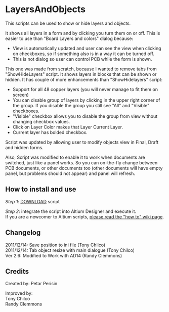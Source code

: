 # LayersAndObjects
This scripts can be used to show or hide layers and objects.

It shows all layers in a form and by clicking you turn them on or off. This is easier to use than "Board Layers and colors" dialog because:
- View is automatically updated and user can see the view when clicking on checkboxes, so if something also is in a way it can be turned off.
- This is not dialog so user can control PCB while the form is shown.

This one was made from scratch, because I wanted to remove tabs from "ShowHideLayers" script. It shows layers in blocks that can be shown or hidden. It has couple of more enhancements than "ShowHidelayers" script:
- Support for all 48 copper layers (you will never manage to fit them on screen)
- You can disable group of layers by clicking in the upper right corner of the group. If you disable the group you still see "All" and "Visible" checkboxes.
- "Visible" checkbox allows you to disable the group from view without changing checkbox values.
- Click on Layer Color makes that Layer Current Layer.
- Current layer has bolded checkbox.

Script was updated by allowing user to modify objects view in Final, Draft and hidden forms.

Also, Script was modified to enable it to work when documents are switched, just like a panel works. So you can on-the-fly change between PCB documents, or other documents too (other documents will have empty panel, but problems should not appear) and panel will refresh.

## How to install and use
_Step 1_: [DOWNLOAD](https://minhaskamal.github.io/DownGit/#/home?url=https://github.com/Altium-Designer-addons/scripts-libraries/tree/master/Scripts%20-%20PCB/LayersAndObjects) script

_Step 2_: integrate the script into Altium Designer and execute it.\
If you are a newcomer to Altium scripts, [please read the "how to" wiki page](https://github.com/Altium-Designer-addons/scripts-libraries/wiki/HowTo_execute_scripts).

## Changelog
2011/12/14: Save position to ini file (Tony Chilco)\
2011/12/14: Tab object resize with main dialogue (Tony Chilco)\
Ver 2.6: Modified to Work with AD14 (Randy Clemmons)


## Credits
Created by: Petar Perisin

Improved by:\
Tony Chilco\
Randy Clemmons
